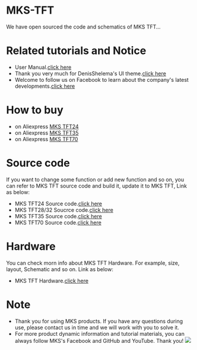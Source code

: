 # MKS-TFT
  We have open sourced the code and schematics of MKS TFT...


# Related tutorials and Notice
- User Manual.[click here](https://github.com/makerbase-mks/MKS-TFT/wiki)
- Thank you very much for DenisShelema's UI theme.[click here](https://github.com/DenisShelema/MKS-TFT3.5-light-and-dark-themes)
- Welcome to follow us on Facebook to learn about the company's latest developments.[click here](https://www.facebook.com/Makerbase.mks/)

# How to buy
- on Aliexpress [MKS TFT24](https://www.aliexpress.com/item/32823840528.html)
- on Aliexpress [MKS TFT35](https://www.aliexpress.com/item/32891320510.html)
- on Aliexpress [MKS TFT70](https://www.aliexpress.com/item/32890948123.html)

# Source code
If you want to change some function or add new function and so on, you can refer to MKS TFT source code and build it, update it to MKS TFT, Link as below:
- MKS TFT24 Source code.[click here](https://github.com/makerbase-mks/MKS-TFT24-Firmware)    
- MKS TFT28/32 Soucrce code.[click here](https://github.com/makerbase-mks/MKS-TFT28-32-Firmware)        
- MKS TFT35 Source code.[click here](https://github.com/makerbase-mks/MKS-TFT35-Firmware)    
- MKS TFT70 Source code.[click here](https://github.com/makerbase-mks/MKS-TFT70-Firmware)    

# Hardware
You can check morn info about MKS TFT Hardware. For example, size, layout, Schematic and so on. Link as below:
- MKS TFT Hardware.[click here](https://github.com/makerbase-mks/MKS-TFT-Hardware)
   
# Note
- Thank you for using MKS products. If you have any questions during use, please contact us in time and we will work with you to solve it.
- For more product dynamic information and tutorial materials, you can always follow MKS's Facebook and GitHub and YouTube. Thank you!
![](https://github.com/makerbase-mks/MKS-Robin-Nano/blob/master/hardware/Image/MKS_FGA.png)
    
